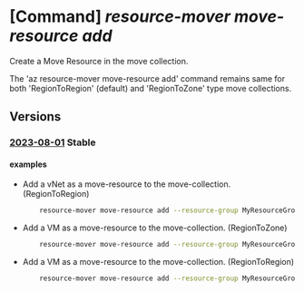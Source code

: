 # [Command] _resource-mover move-resource add_

Create a Move Resource in the move collection.

The 'az resource-mover move-resource add' command remains same for both 'RegionToRegion' (default) and 'RegionToZone' type move collections.

## Versions

### [2023-08-01](/Resources/mgmt-plane/L3N1YnNjcmlwdGlvbnMve30vcmVzb3VyY2Vncm91cHMve30vcHJvdmlkZXJzL21pY3Jvc29mdC5taWdyYXRlL21vdmVjb2xsZWN0aW9ucy97fS9tb3ZlcmVzb3VyY2VzL3t9/2023-08-01.xml) **Stable**

<!-- mgmt-plane /subscriptions/{}/resourcegroups/{}/providers/microsoft.migrate/movecollections/{}/moveresources/{} 2023-08-01 -->

#### examples

- Add a vNet as a move-resource to the move-collection. (RegionToRegion)
    ```bash
        resource-mover move-resource add --resource-group MyResourceGroup --move-collection-name MyMoveCollection --name MoveResourceName --source-id "/subscriptions/subID/resourceGroups/myRG/providers/Microsoft.Network/virtualNetworks/MyVNet" --resource-settings '{ "resourceType": "Microsoft.Network/virtualNetworks", "targetResourceName": "MyVNet-target" }'
    ```

- Add a VM as a move-resource to the move-collection. (RegionToZone)
    ```bash
        resource-mover move-resource add --resource-group MyResourceGroup --move-collection-name MyZonalMoveCollection --name MyVMMoveResource --source-id "/subscriptions/subID/resourceGroups/MyResourceGroup/providers/Microsoft.Compute/virtualMachines/MyVM" --resource-settings '{ "resourceType": "Microsoft.Compute/virtualMachines", "targetResourceName": "MyVM", "targetAvailabilityZone": "2", "targetVmSize": "Standard_B2s" }'
    ```

- Add a VM as a move-resource to the move-collection. (RegionToRegion)
    ```bash
        resource-mover move-resource add --resource-group MyResourceGroup --move-collection-name MyMoveCollection --name MoveResourceName --source-id "/subscriptions/subID/resourceGroups/eastusRG/providers/Microsoft.Compute/virtualMachines/MyVM" --depends-on-overrides id="/subscriptions/subID/resourceGroups/eastusRG/providers/Microsoft.Network/networkInterfaces/MyNIC" target-id="/subscriptions/subID/resourceGroups/westusRG/providers/Microsoft.Network/networkInterfaces/MyNIC" --resource-settings '{ "resourceType": "Microsoft.Compute/virtualMachines", "targetAvailabilitySetId": "/subscriptions/subID/resourceGroups/eastusRG/providers/Microsoft.Compute/availabilitySets/MyAVSet", "targetAvailabilityZone": "2", "targetResourceName": "MyVM-target", "targetVmSize": null, "userManagedIdentities": [/subscriptions/subid/resourceGroups/eastusRG/providers/Microsoft.ManagedIdentity/userAssignedIdentities/umi1] }'
    ```
